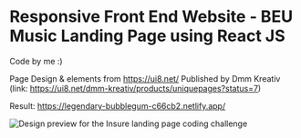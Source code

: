 # Responsive Front End Website - BEU Music Landing Page using React JS
Code by me :)

Page Design & elements from https://ui8.net/ Published by Dmm Kreativ 
(link: https://ui8.net/dmm-kreativ/products/uniquepages?status=7)

Result: https://legendary-bubblegum-c66cb2.netlify.app/

![Design preview for the Insure landing page coding challenge](./src/images/web-desktop.png)
